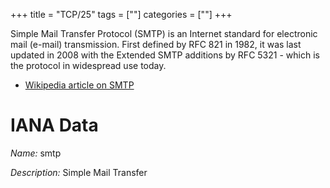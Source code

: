 +++
title = "TCP/25"
tags = [""]
categories = [""]
+++

Simple Mail Transfer Protocol (SMTP) is an Internet standard for electronic mail (e-mail) transmission. First defined by RFC 821 in 1982, it was last updated in 2008 with the Extended SMTP additions by RFC 5321 - which is the protocol in widespread use today.

* [Wikipedia article on SMTP](http://en.wikipedia.org/wiki/Simple_Mail_Transfer_Protocol)

# IANA Data

_Name:_ smtp

_Description:_ Simple Mail Transfer

